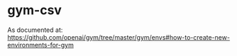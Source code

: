 # gym-csv

As documented at: https://github.com/openai/gym/tree/master/gym/envs#how-to-create-new-environments-for-gym
